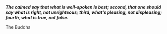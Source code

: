 _**The calmed say that what is well-spoken is best; second, that one should say what is right, not unrighteous; third, what's pleasing, not displeasing; fourth, what is true, not false.**_

The Buddha